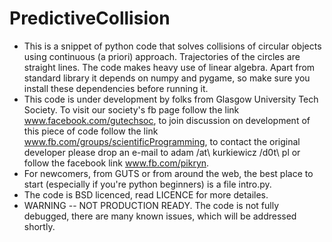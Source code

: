 PredictiveCollision
===================
- This is a snippet of python code that solves collisions of circular objects using continuous (a priori) approach. Trajectories of the circles are straight lines. The code makes heavy use of linear algebra. Apart from standard library it depends on numpy and pygame, so make sure you install these dependencies before running it.
- This code is under development by folks from Glasgow University Tech Society. To visit our society's fb page follow the link www.facebook.com/gutechsoc, to join discussion on development of this piece of code follow the link www.fb.com/groups/scientificProgramming, to contact the original developer please drop an e-mail to adam /at\ kurkiewicz /d0t\ pl or follow the facebook link www.fb.com/pikryn.
- For newcomers, from GUTS or from around the web, the best place to start (especially if you're python beginners) is a file intro.py.
- The code is BSD licenced, read LICENCE for more detailes.
- WARNING -- NOT PRODUCTION READY. The code is not fully debugged, there are many known issues, which will be addressed shortly.
